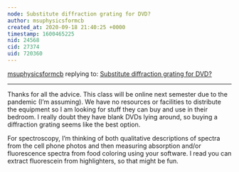 ```yaml
---
node: Substitute diffraction grating for DVD?
author: msuphysicsformcb
created_at: 2020-09-18 21:40:25 +0000
timestamp: 1600465225
nid: 24568
cid: 27374
uid: 720360
---
```




[msuphysicsformcb](../profile/msuphysicsformcb) replying to: [Substitute diffraction grating for DVD?](../notes/msuphysicsformcb/09-12-2020/substitute-diffraction-grating-for-dvd)

----
Thanks for all the advice.  This class will be online next semester due to the pandemic (I’m assuming).  We have no resources or facilities to distribute the equipment so I am looking for stuff they can buy and use in their bedroom.  I really doubt they have blank DVDs lying around, so buying a diffraction grating seems like the best option.

For spectroscopy, I’m thinking of both qualitative descriptions of spectra from the cell phone photos and then measuring absorption and/or fluorescence spectra from food coloring using your software.  I read you can extract fluorescein from highlighters, so that might be fun. 
